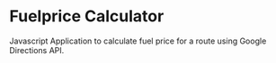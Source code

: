 # Fuelprice Calculator

Javascript Application to calculate fuel price for a route using Google Directions API.
